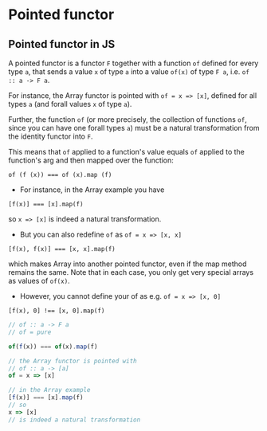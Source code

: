 # Pointed functor


## Pointed functor in JS

A pointed functor is a functor `F` together with a function `of` defined for every type `a`, that sends a value `x` of type `a` into a value `of(x)` of type `F a`, i.e. `of :: a -> F a`.

For instance, the Array functor is pointed with `of = x => [x]`, defined for all types `a` (and forall values `x` of type `a`).

Further, the function `of` (or more precisely, the collection of functions `of`, since you can have one forall types `a`) must be a natural transformation from the identity functor into `F`.

This means that `of` applied to a function's value equals `of` applied to the function's arg and then mapped over the function: 

`of (f (x)) === of (x).map (f)`


* For instance, in the Array example you have 

`[f(x)] === [x].map(f)`

so `x => [x]` is indeed a natural transformation.

* But you can also redefine `of` as `of = x => [x, x]`

`[f(x), f(x)] === [x, x].map(f)`

which makes Array into another pointed functor, even if the map method remains the same. Note that in each case, you only get very special arrays as values of `of(x)`.

* However, you cannot define your of as e.g. `of = x => [x, 0]`

`[f(x), 0] !== [x, 0].map(f)`


```js
// of :: a -> F a
// of = pure

of(f(x)) === of(x).map(f)

// the Array functor is pointed with
// of :: a -> [a]
of = x => [x]

// in the Array example
[f(x)] === [x].map(f)
// so
x => [x]
// is indeed a natural transformation
```
